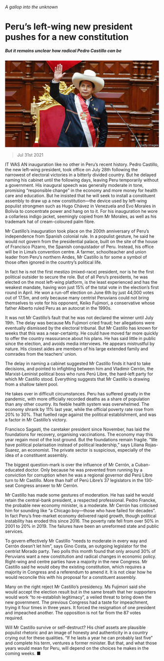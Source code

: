###### A gallop into the unknown

# Peru’s left-wing new president pushes for a new constitution 

##### But it remains unclear how radical Pedro Castillo can be 

![image](images/20210731_AMP002_0.jpg) 

> Jul 31st 2021 

IT WAS AN inauguration like no other in Peru’s recent history. Pedro Castillo, the new left-wing president, took office on July 28th following the narrowest of electoral victories in a bitterly divided country. But he delayed naming his cabinet until the following days, leaving Peru temporarily without a government. His inaugural speech was generally moderate in tone, promising “responsible change” in the economy and more money for health care and education. But he insisted that he will seek to install a constituent assembly to draw up a new constitution—the device used by left-wing populist strongmen such as Hugo Chávez in Venezuela and Evo Morales in Bolivia to concentrate power and hang on to it. For his inauguration he wore a collarless indigo jacket, seemingly copied from Mr Morales, as well as his trademark hat of cream-coloured palm fibre.

Mr Castillo’s inauguration took place on the 200th anniversary of Peru’s independence from Spanish colonial rule. In a populist gesture, he said he would not govern from the presidential palace, built on the site of the house of Francisco Pizarro, the Spanish conquistador of Peru. Instead, his office will be in Lima’s convention centre. A farmer, schoolteacher and union leader from Peru’s northern Andes, Mr Castillo is for some a symbol of those often ignored in the country’s political life.


In fact he is not the first mestizo (mixed-race) president, nor is he the first political outsider to secure the role. But of all Peru’s presidents, he was elected on the most left-wing platform, is the least experienced and has the weakest mandate, having won just 15% of the total vote in the election’s first round in April. He won a run-off election on June 6th by just 44,000 votes out of 17.5m, and only because many centrist Peruvians could not bring themselves to vote for his opponent, Keiko Fujimori, a conservative whose father Alberto ruled Peru as an autocrat in the 1990s.

It was not Mr Castillo’s fault that he was not declared the winner until July 19th. The delay was because Ms Fujimori cried fraud; her allegations were eventually dismissed by the electoral tribunal. But Mr Castillo has known for weeks that this was a near-certainty. He could have moved far more quickly to offer the country reassurance about his plans. He has said little in public since the election, and avoids media interviews. He appears mistrustful by nature. His closest aides are members of his large extended family and comrades from the teachers’ union.

The delay in naming a cabinet suggested Mr Castillo finds it hard to take decisions, and pointed to infighting between him and Vladimir Cerrón, the Marxist-Leninist political boss who runs Perú Libre, the hard-left party for which Mr Castillo stood. Everything suggests that Mr Castillo is drawing from a shallow talent pool.

He takes over in difficult circumstances. Peru has suffered greatly in the pandemic, with more officially recorded deaths as a share of population than any other country. Its feeble health system was overwhelmed. The economy shrank by 11% last year, while the official poverty rate rose from 20% to 30%. That fuelled rage against the political establishment, and was a factor in Mr Castillo’s victory.

Francisco Sagasti, the caretaker president since November, has laid the foundations for recovery, organising vaccinations. The economy may this year regain most of the lost ground. But the foundations remain fragile. “We have political polarisation instead of political leadership,” says Liliana Rojas-Suarez, an economist. The private sector is suspicious, especially of the idea of a constituent assembly.

The biggest question-mark is over the influence of Mr Cerrón, a Cuban-educated doctor. Only because he was prevented from running by a conviction for corruption when he was a regional governor did Perú Libre turn to Mr Castillo. More than half of Perú Libre’s 37 legislators in the 130-seat Congress answer to Mr Cerrón.

Mr Castillo has made some gestures of moderation. He has said he would retain the central-bank president, a respected professional. Pedro Francke, the probable new economy minister, is a moderate. Mr Cerrón has criticised him for sounding like “a Chicago boy—those who have failed for decades”. In fact Peru’s free-market economy delivered rapid growth, though political instability has eroded this since 2016. The poverty rate fell from over 50% in 2001 to 20% in 2019. The failures have been an unreformed state and public services.

To govern effectively Mr Castillo “needs to moderate in every way and Cerrón doesn’t let him”, says Gino Costa, an outgoing legislator for the centrist Morado party. Two polls this month found that only around 30% of Peruvians want a new constitution and radical changes in economic policy. Right-wing and centre parties have a majority in the new Congress. Mr Castillo said he would obey the existing constitution, which requires a majority in Congress and a referendum to amend it. It is not clear how he would reconcile this with his proposal for a constituent assembly.

Many on the right reject Mr Castillo’s presidency. Ms Fujimori said she would accept the election result but in the same breath that her supporters would work “to re-establish legitimacy”, a veiled threat to bring down the new government. The previous Congress had a taste for impeachment, trying it four times in three years. It forced the resignation of one president and impeached another. The opposition is not far from the 87 votes required.

Will Mr Castillo survive or self-destruct? His chief assets are plausible populist rhetoric and an image of honesty and authenticity in a country crying out for these qualities. “If he lasts a year he can probably last five” and complete his term, ventures a former minister. But that, and what those years would mean for Peru, will depend on the choices he makes in the coming weeks. ■

